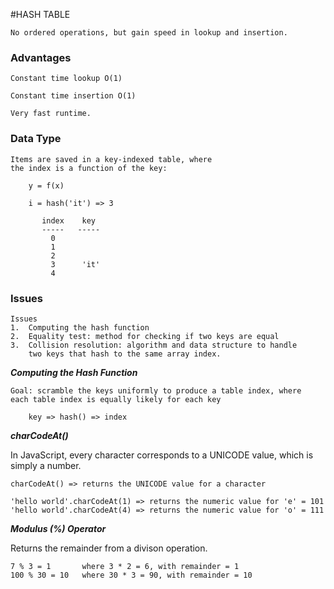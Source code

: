 #HASH TABLE

    No ordered operations, but gain speed in lookup and insertion.

### Advantages ###

    Constant time lookup O(1)

    Constant time insertion O(1)

    Very fast runtime.

### Data Type ###

    Items are saved in a key-indexed table, where 
    the index is a function of the key:

        y = f(x)

        i = hash('it') => 3

           index    key
           -----   -----
             0
             1
             2
             3      'it'
             4


### Issues ###

    Issues
    1.  Computing the hash function
    2.  Equality test: method for checking if two keys are equal
    3.  Collision resolution: algorithm and data structure to handle
        two keys that hash to the same array index.


___Computing the Hash Function___

    Goal: scramble the keys uniformly to produce a table index, where
    each table index is equally likely for each key

        key => hash() => index


___charCodeAt()___

In JavaScript, every character corresponds to a UNICODE value, which is 
simply a number.

    charCodeAt() => returns the UNICODE value for a character

    'hello world'.charCodeAt(1) => returns the numeric value for 'e' = 101
    'hello world'.charCodeAt(4) => returns the numeric value for 'o' = 111


___Modulus (%) Operator___

Returns the remainder from a divison operation.

    7 % 3 = 1       where 3 * 2 = 6, with remainder = 1
    100 % 30 = 10   where 30 * 3 = 90, with remainder = 10


